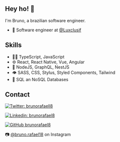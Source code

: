 ## Hey ho! 👋

I'm Bruno, a brazilian software engineer.

- 👜 Software engineer at [@Luxclusif](https://www.luxclusif.com/) 

## Skills
- 👨‍💻 TypeScript, JavaScript
- ⚙️ React, React Native, Vue, Angular
- :rocket: NodeJS, GraphQL, NestJS 
- 👁️ SASS, CSS, Stylus, Styled Components, Tailwind
- 💽 SQL an NoSQL Databases

## Contact

[![Twitter: brunorafaell8](https://img.shields.io/twitter/follow/brunorafaell8?style=social)](https://twitter.com/brunorafaell8)

[![Linkedin: brunorafael8](https://img.shields.io/badge/-brunorafael8-blue?style=flat-square&logo=Linkedin&logoColor=white&link=https://www.linkedin.com/in/brunorafael8/)](https://www.linkedin.com/in/brunorafael8/)

[![GitHub brunorafael8](https://img.shields.io/github/followers/thaiane?label=follow&style=social)](https://github.com/brunorafael8)


:camera: [@bruno.rafael18](https://instagram.com/bruno.rafael18) on Instagram
